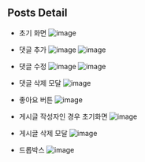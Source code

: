 ## Posts Detail

- 초기 화면
![image](https://github.com/user-attachments/assets/880fba06-c474-4965-9233-4385650dfd68)

- 댓글 추가
![image](https://github.com/user-attachments/assets/1c32a3d2-6a5b-419d-bf29-dcbac6ed0fa5)
![image](https://github.com/user-attachments/assets/47e94493-0a28-41bd-a9fa-fbbcb92c6d49)

- 댓글 수정
![image](https://github.com/user-attachments/assets/c750740b-36bf-4c9d-b749-42c6b0a62642)
![image](https://github.com/user-attachments/assets/bfec52fe-3565-4b27-8a61-53a315f415e3)

- 댓글 삭제 모달
![image](https://github.com/user-attachments/assets/58f22889-f1d3-4002-8e43-23c43018216b)

- 좋아요 버튼
![image](https://github.com/user-attachments/assets/b6e8b515-2a5b-48fd-b2ad-fc28aa77c947)

- 게시글 작성자인 경우 초기화면
![image](https://github.com/user-attachments/assets/24636516-af5c-441b-ab93-9670bafd5e02)

- 게시글 삭제 모달
![image](https://github.com/user-attachments/assets/38fec09e-ea3a-477b-a3de-9772c642587f)

- 드롭박스
![image](https://github.com/user-attachments/assets/ad5fd86c-75a4-488c-b5ab-8e7b6925ce76)
